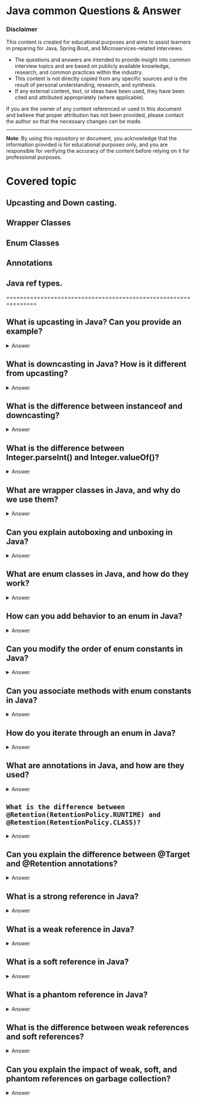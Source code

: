 # Java common Questions & Answer

### Disclaimer

This content is created for educational purposes and aims to assist learners in preparing for Java, Spring Boot, and
Microservices-related interviews.

- The questions and answers are intended to provide insight into common interview topics and are based on publicly
  available knowledge, research, and common practices within the industry.
- This content is not directly copied from any specific sources and is the result of personal understanding, research,
  and synthesis.
- If any external content, text, or ideas have been used, they have been cited and attributed appropriately (where
  applicable).

If you are the owner of any content referenced or used in this document and believe that proper attribution has not been
provided, please contact the author so that the necessary changes can be made.

---

**Note**: By using this repository or document, you acknowledge that the information provided is for educational
purposes only, and you are responsible for verifying the accuracy of the content before relying on it for professional
purposes.

# Covered topic

## Upcasting and Down casting.
## Wrapper Classes
## Enum Classes
## Annotations
## Java ref types.

===============================================================


## What is upcasting in Java? Can you provide an example?
<details>
<summary>Answer</summary>

- Upcasting is the process of casting a subclass object to a superclass reference.
- This is safe and does not require explicit casting, as every subclass object is also an instance of its superclass.
- Upcasting is implicitly done by the compiler.

Example

```java
class Animal {
  void speak() {
    System.out.println("Animal speaks");
  }
}

class Dog extends Animal {
  void speak() {
    System.out.println("Dog barks");
  }
}

public class Main {
  public static void main(String[] args) {
    Animal myAnimal = new Dog(); // Upcasting
    myAnimal.speak(); // Outputs "Dog barks"
  }
}

```

</details>

## What is downcasting in Java? How is it different from upcasting?

<details>
<summary>Answer</summary>

- Downcasting is the process of casting a superclass reference back to a subclass type.
- Unlike upcasting, downcasting can be unsafe, as it may lead to a ClassCastException if the object is not actually an
  instance of the subclass.
- Downcasting requires explicit casting.

```java
Animal myAnimal = new Dog();
Dog myDog = (Dog) myAnimal; // Downcasting
myDog.

speak(); // Outputs "Dog barks"

```

- If the object is not actually of the subclass type, the following would throw a ClassCastException:

```java
Animal myAnimal = new Animal();
Dog myDog = (Dog) myAnimal; // Throws ClassCastException

```

</details>

## What is the difference between instanceof and downcasting?
<details>
<summary>Answer</summary>

- The instanceof operator checks whether an object is an instance of a specific class or any of its subclasses. 
- It does not change the type of the object; it only performs a type check. Downcasting, on the other hand, actually changes the reference type of an object.


```java
if (animal instanceof Dog) { // instanceof checks the type
    Dog dog = (Dog) animal;  // downcasting to Dog
    dog.bark();
}

```
- instanceof is a safety mechanism to ensure that downcasting does not result in a ClassCastException.

</details>

## What is the difference between Integer.parseInt() and Integer.valueOf()?
<details>
<summary>Answer</summary>

- Integer.parseInt() is used to convert a string to a primitive int, while Integer.valueOf() returns an Integer object (the wrapper class for int).

```java
String str = "123";
int num1 = Integer.parseInt(str); // Converts to primitive int
Integer num2 = Integer.valueOf(str); // Converts to Integer object

```

</details>

## What are wrapper classes in Java, and why do we use them?

<details>
<summary>Answer</summary>

- Wrapper classes in Java are the object representations of the primitive data types (e.g., int, char, double).
- Each primitive type has a corresponding wrapper class,
- such as:
    - int → Integer
    - char → Character
    - double → Double

Wrapper classes are used for:

- `Storing primitive values in collections (e.g., ArrayList<Integer>)`
- Autoboxing and unboxing (automatic conversion between primitive types and their wrapper objects)
- Providing utility methods (e.g., parsing strings into numbers, checking whether a value is a valid number)

```java
int num = 10;
Integer wrapper = Integer.valueOf(num); // Boxing
int unboxed = wrapper.intValue(); // Unboxing

```
</details>

## Can you explain autoboxing and unboxing in Java?
<details>
<summary>Answer</summary>

- Autoboxing is the automatic conversion of a primitive type into its corresponding wrapper class, and unboxing is the reverse operation. 
- This happens implicitly in Java, and you don't need to manually convert between primitives and wrapper classes.

```java
Integer num = 10; // Autoboxing from int to Integer
int result = num; // Unboxing from Integer to int

```
- This automatic conversion makes working with collections (which only accept objects) and primitives easier.

</details>

## What are enum classes in Java, and how do they work?
<details>
<summary>Answer</summary>

- Enum classes in Java represent a set of named constants. 
- Enums are more powerful than simple public static final constants because they are full-fledged classes and can have fields, methods, and constructors.

Example 
```java
public enum Day {
    MONDAY, TUESDAY, WEDNESDAY, THURSDAY, FRIDAY, SATURDAY, SUNDAY;
}

```
- Enums are type-safe, meaning that only the defined constants can be used, and they can be iterated over, compared, and used in switch statements.

</details>

##  How can you add behavior to an enum in Java?
<details>
<summary>Answer</summary>

- You can add fields, constructors, and methods to an enum to give it more functionality. 
- Each enum constant can have its own implementation for a method as well.

Example 

```java
public enum Day {
    MONDAY("Start of the week"),
    FRIDAY("End of the workweek");

    private String description;

    Day(String description) {
        this.description = description;
    }

    public String getDescription() {
        return description;
    }
}

```
- In this example, each enum constant has a description, and you can call the getDescription() method to retrieve it.

</details>

## Can you modify the order of enum constants in Java?
<details>
<summary>Answer</summary>

- No, the order of enum constants cannot be changed once the enum is defined. 
- The order in which enum constants are declared is the order in which they are processed in methods like values(), ordinal(), etc. 
- Modifying the order could change the behavior of code that depends on the enum's order.

```java
public enum Direction {
    NORTH, EAST, SOUTH, WEST;
}

```
- In this case, the ordinal values will be assigned automatically (NORTH=0, EAST=1, SOUTH=2, WEST=3) and cannot be re-ordered dynamically.

</details>

## Can you associate methods with enum constants in Java?
<details>
<summary>Answer</summary>

- Yes, you can associate methods with enum constants. 
- Enums in Java can have methods and fields, allowing you to add behavior to each enum constant.

```java
public enum Day {
    MONDAY("Start of the week") {
        @Override
        public String activity() {
            return "Go to work";
        }
    },
    FRIDAY("Almost weekend") {
        @Override
        public String activity() {
            return "Relax after work";
        }
    };

    private String description;

    Day(String description) {
        this.description = description;
    }

    public String getDescription() {
        return description;
    }

    public abstract String activity();  // Abstract method to be implemented by each constant
}

```

- In this example, each Day constant has a custom activity() method that provides a specific action for that day.

</details>


## How do you iterate through an enum in Java?
<details>
<summary>Answer</summary>

- You can iterate over the constants of an enum using the values() method, which returns an array of all the enum constants.

```java
for (Day day : Day.values()) {
    System.out.println(day + ": " + day.getDescription());
}

```


</details>

## What are annotations in Java, and how are they used?
<details>
<summary>Answer</summary>

- Annotations in Java are a form of metadata that provide information about the code but are not directly part of the program logic. 
- They are used for various purposes, such as configuration, code generation, or runtime processing.

Common uses include:
- Providing hints to the compiler (@Override, @Deprecated)
- Defining runtime behavior (@Entity, @Transaction)
- Framework configurations (@Autowired in Spring)

```java
public class MyClass {
    @Override
    public String toString() {
        return "MyClass Object";
    }
}

```
</details>

## `What is the difference between @Retention(RetentionPolicy.RUNTIME) and @Retention(RetentionPolicy.CLASS)?`
<details>
<summary>Answer</summary>

- The @Retention annotation specifies how long the annotation information should be retained.
  - RetentionPolicy.RUNTIME: The annotation is available at runtime and can be accessed through reflection.
  - RetentionPolicy.CLASS: The annotation is available at compile-time and in the class file but not at runtime.

```java
@Retention(RetentionPolicy.RUNTIME)
public @interface MyAnnotation { }

```

</details>

## Can you explain the difference between @Target and @Retention annotations?
<details>
<summary>Answer</summary>
 
- @Target specifies where the annotation can be applied (e.g., methods, fields, classes).
- @Retention specifies at what point in the Java lifecycle the annotation information is available (e.g., compile-time, runtime).

Example : 

```java
@Target(ElementType.METHOD)  // This annotation can only be applied to methods
@Retention(RetentionPolicy.RUNTIME)  // The annotation is available at runtime
public @interface MyCustomAnnotation {}

```
</details>


## What is a strong reference in Java?
<details>
<summary>Answer</summary>

- A strong reference is the default type of reference in Java. 
- When an object is referenced by a strong reference, it is considered "alive" and will not be garbage collected. 
- As long as there is a strong reference to an object, the object will not be reclaimed by the garbage collector, regardless of how much memory is available. 
- Strong references are the most common and default type of reference used in Java.

```java
Object obj = new Object(); // strong reference

```

- In the example above, obj is a strong reference to the Object instance. As long as obj points to the object, it cannot be garbage collected.

</details>


## What is a weak reference in Java?
<details>
<summary>Answer</summary>

- A weak reference is a type of reference in Java that allows an object to be collected by the garbage collector if no strong references to it exist. 
- When the garbage collector runs, objects with only weak references are eligible for garbage collection, even if they are still referenced weakly.
- Weak references are typically used for memory-sensitive caches or similar scenarios where you don't want an object to remain in memory if no strong references exist.
 
```java
WeakReference<Object> weakRef = new WeakReference<>(new Object());

```
- In this example, weakRef holds a weak reference to the object. If the object is no longer strongly reachable, it becomes eligible for garbage collection.

</details>


## What is a soft reference in Java?
<details>
<summary>Answer</summary>

- A soft reference is similar to a weak reference, but it has a slightly different behavior in terms of garbage collection. 
- Objects referenced by soft references are collected only when the JVM is low on memory. 
- This makes soft references suitable for implementing memory-sensitive caches, where objects should remain in memory as long as the system has available resources.

- The garbage collector will only reclaim an object with a soft reference if the JVM needs memory, but until that time, the object will not be garbage collected.

```java
SoftReference<Object> softRef = new SoftReference<>(new Object());

```

- In the above code, the object referenced by softRef will stay in memory until the JVM decides to free up memory.

</details>


## What is a phantom reference in Java?
<details>
<summary>Answer</summary>

- A phantom reference is the weakest type of reference in Java. 
- An object referenced by a phantom reference will be garbage collected when it is no longer reachable by any strong or weak references, but unlike weak and soft references, the object is not available directly through the phantom reference. 
- Instead, phantom references are used to track when an object is about to be collected by the garbage collector, typically for cleanup tasks like deallocating native memory.

- To use phantom references, you need to associate the reference with a ReferenceQueue. Once the object is about to be collected, the phantom reference will be added to the queue.

```java
PhantomReference<Object> phantomRef = new PhantomReference<>(new Object(), new ReferenceQueue<>());

```

- In this example, the object referenced by phantomRef will be garbage collected as soon as there are no more strong or weak references, and it will be added to the ReferenceQueue after the object is finalized.

</details>

##  What is the difference between weak references and soft references?
<details>
<summary>Answer</summary>

Both weak references and soft references allow objects to be garbage collected under specific circumstances, but the difference lies in when the garbage collector reclaims the object:

- Weak References: The object is eligible for garbage collection as soon as it is no longer strongly reachable. The garbage collector can collect weakly referenced objects even when memory is not constrained.
- Soft References: The object is eligible for garbage collection only when the JVM runs low on memory. The garbage collector will keep soft-referenced objects in memory longer than weakly-referenced ones, only collecting them when necessary.

**Use Case Difference:**
- Weak references are often used for caches or mappings where the object can be discarded as soon as it is no longer needed.
- Soft references are commonly used for memory-sensitive caches where you want the object to be kept as long as possible until memory is needed.

</details>


## Can you explain the impact of weak, soft, and phantom references on garbage collection?
<details>
<summary>Answer</summary>

The impact of weak, soft, and phantom references on garbage collection varies based on their characteristics:

-  Weak References: Objects with weak references are eligible for garbage collection immediately once there are no strong references to them. This means the garbage collector does not wait for low memory conditions and will collect them as soon as possible.
- Soft References: Objects with soft references are collected only when the JVM is low on memory. Until memory pressure arises, the garbage collector will leave them in memory, which can be useful for caching scenarios where you want to retain objects as long as there is enough heap space.
- Phantom References: Phantom references are the most specialized type and are used for performing cleanup tasks after an object has been finalized and is about to be collected. Phantom references do not provide direct access to the object, but instead, they are placed in a ReferenceQueue when the object is about to be reclaimed.

- Each reference type allows for different levels of control over when and how objects are garbage collected, and the choice of reference depends on the application’s memory management needs.

</details>





